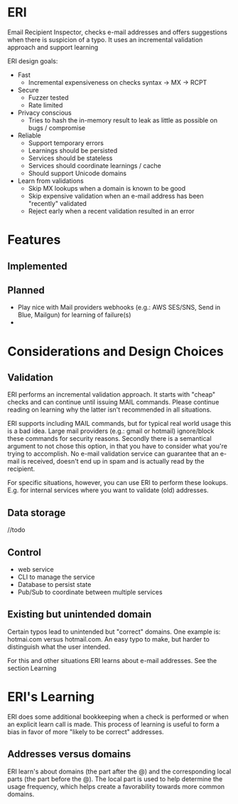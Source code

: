 # ERI
Email Recipient Inspector, checks e-mail addresses and offers suggestions when there is suspicion of a typo. It uses an incremental validation approach and support learning

ERI design goals:
- Fast
    - Incremental expensiveness on checks syntax -> MX -> RCPT
- Secure
    - Fuzzer tested
    - Rate limited
- Privacy conscious
    - Tries to hash the in-memory result to leak as little as possible on bugs / compromise
- Reliable
    - Support temporary errors
    - Learnings should be persisted
    - Services should be stateless
    - Services should coordinate learnings / cache
    - Should support Unicode domains
- Learn from validations
    - Skip MX lookups when a domain is known to be good
    - Skip expensive validation when an e-mail address has been "recently" validated
    - Reject early when a recent validation resulted in an error

# Features
## Implemented
## Planned
- Play nice with Mail providers webhooks (e.g.: AWS SES/SNS, Send in Blue, Mailgun) for learning of failure(s)
- 


# Considerations and Design Choices
## Validation
ERI performs an incremental validation approach. It starts with "cheap" checks and can continue until issuing MAIL 
commands. Please continue reading on learning why the latter isn't recommended in all situations.

ERI supports including MAIL commands, but for typical real world usage this is a bad idea. Large mail providers (e.g.: gmail or hotmail) ignore/block these commands for security reasons. Secondly there is a semantical argument to not chose this option, in that you have to consider what you're trying to accomplish. No e-mail validation service can guarantee that an e-mail is received, doesn't end up in spam and is actually read by the recipient.

For specific situations, however, you can use ERI to perform these lookups. E.g. for internal services where you want to validate (old) addresses.

## Data storage
//todo

## Control
- web service
- CLI to manage the service
- Database to persist state
- Pub/Sub to coordinate between multiple services


## Existing but unintended domain
Certain typos lead to unintended but "correct" domains. One example is: hotmai.com versus hotmail.com. An easy typo to 
make, but harder to distinguish what the user intended.

For this and other situations ERI learns about e-mail addresses. See the section Learning

# ERI's Learning
ERI does some additional bookkeeping when a check is performed or when an explicit learn call is made. This process of 
learning is useful to form a bias in favor of more "likely to be correct" addresses.

## Addresses versus domains
ERI learn's about domains (the part after the @) and the corresponding local parts (the part before the @). The local part
is used to help determine the usage frequency, which helps create a favorability towards more common domains.